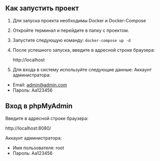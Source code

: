 ## Как запустить проект
1.  Для запуска проекта необходимы Docker и Docker-Compose
2.  Откройте терминал и перейдите в папку с проектом.
3.  Запустите следующую команду:
`docker-compose up -d`

4.  После успешного запуска,  введите в адресной строке браузера:

    http://localhost
5.  Для входа в систему используйте следующие данные:
Аккаунт администратора:
- Email: admin@admin.com
- Пароль: Aa123456

## Вход в phpMyAdmin

Введите в адресной строке браузера:

   http://localhost:8080/

Аккаунт администратора:
- Имя пользователя: root
- Пароль: Aa123456
